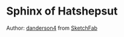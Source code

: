 # Sphinx of Hatshepsut

Author: [danderson4](https://sketchfab.com/danderson4)
from [SketchFab](https://sketchfab.com/3d-models/sphinx-of-hatshepsut-bf46a8a24521494ea6dadb9b91d10cf3)
